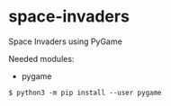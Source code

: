 # space-invaders
Space Invaders using PyGame

Needed modules:
- pygame
```
$ python3 -m pip install --user pygame
```
